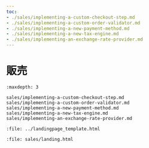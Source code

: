 ```yaml
---
toc:
- ./sales/implementing-a-custom-checkout-step.md
- ./sales/implementing-a-custom-order-validator.md
- ./sales/implementing-a-new-payment-method.md
- ./sales/implementing-a-new-tax-engine.md
- ./sales/implementing-an-exchange-rate-provider.md
---
```


# 販売

```{toctree}
:maxdepth: 3

sales/implementing-a-custom-checkout-step.md
sales/implementing-a-custom-order-validator.md
sales/implementing-a-new-payment-method.md
sales/implementing-a-new-tax-engine.md
sales/implementing-an-exchange-rate-provider.md
```

```{raw} html
:file: ../landingpage_template.html
```

```{raw} html
:file: sales/landing.html
```
